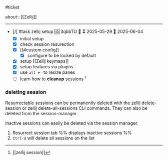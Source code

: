 #ticket

about:: [[Zellij]]
___

- [/] #task zellij setup 🆔 3qbbTO 🔼 ⏳ 2025-05-29 📅 2025-06-04
	- [x] initial setup
	- [x] check session resurection
	- [x] [[#custom config]]
		- [x] configure to be locked by default
	- [x] setup [[Zellij keymaps]]
	- [x] setup features via plugins
	- [x] use `alt +-` to resize panes
	- [ ] learn how to **cleanup** sessions [^1]

### deleting session

Resurrectable sessions can be permanently deleted with the zellij delete-session or zellij delete-all-sessions CLI commands. They can also be deleted from the session-manager.

Inactive sessions can easily be deleted via the session manager.

1. Resurrect session tab %% displays inactive sessions %%
2. `Ctrl-d` will delete all sessions on the list



[^1]: [[zellij session]]